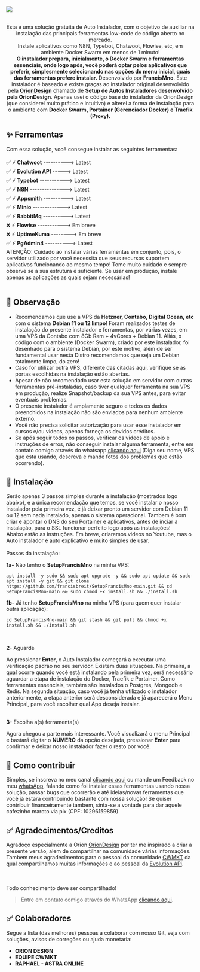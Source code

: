<img src="https://github.com/francisbreit/SetupFrancisMno-main/assets/5285287/228e9463-a57e-4efa-b709-163a52875426">
<br><br>
<p align="center">
  Esta é uma solução gratuita de Auto Instalador, com o objetivo de auxiliar na instalação das principais ferramentas low-code de código aberto no mercado.<br>
  Instale aplicativos como N8N, Typebot, Chatwoot, Flowise, etc, em ambiente Docker Swarm em menos de 1 minuto!<br>
  <b>O instalador prepara, inicialmente, o Docker Swarm e ferramentas essenciais, onde logo após, você poderá optar pelos aplicativos que preferir, simplesmente selecionando nas opções do menu inicial, quais das ferramentas prefere instalar.</b>
  Desenvolvido por <b>FrancisMno</b>. 
  Este instalador é baseado e existe graças ao instalador original desenvolvido pela <b> <a href="https://github.com/oriondesign2015/SetupOrion">OrionDesign</a></b> chamado de <b> Setup de Autos Instaladores desenvolvido pela OrionDesign</b>. Apenas usei o código base do instalador da OrionDesign (que considerei muito prático e intuitivo) e alterei a forma de instalação para o ambiente com <b>Docker Swarm, Portainer (Gerenciador Docker) e Traefik (Proxy).</b> 
</p>

<!--
<p align="center">

</p>
<br>
-->
## ✨ Ferramentas

Com essa solução, você consegue instalar as seguintes ferramentas:<br><br>
✅ ⚡ <b>Chatwoot</b> ----------> Latest<br>
✅ ⚡ <b>Evolution API</b> -----> Latest<br>
✅ ⚡ <b>Typebot</b> -----------> Latest<br>
✅ ⚡ <b>N8N</b> ---------------> Latest<br>
✅ ⚡ <b>Appsmith</b> ----------> Latest<br>
✅ ⚡ <b>Minio</b> -------------> Latest<br>
✅ ⚡ <b>RabbitMq</b> ----------> Latest<br>
❌ ⚡ <b>Flowise</b> -----------> Em breve<br>
❌ ⚡ <b>UptimeKuma</b> --------> Em breve<br>
✅ ⚡ <b>PgAdmin4</b> ----------> Latest<br>
ATENÇÃO: Cuidado ao instalar várias ferramentas em conjunto, pois, o servidor utilizado por você necessita que seus recursos suportem aplicativos funcionando ao mesmo tempo! Tome muito cuidado e sempre observe se a sua estrutura é suficiente. Se usar em produção, instale apenas as aplicações as quais sejam necessárias!  <br><br>

## 📌 Observação

- Recomendamos que use a VPS da <b>Hetzner, Contabo, Digital Ocean, etc</b> com o sistema <b>Debian 11 ou 12 limpo</b>! Foram realizados testes de instalação do presente instalador e ferramentas, por várias vezes, em uma VPS da Contabo com 8Gb Ram + 4vCores + Debian 11. Aliás, o código com o ambiente (Docker Swarm), criado por este instalador, foi desenhado para o sistema Debian, por este motivo, além de ser fundamental usar nesta Distro recomendamos que seja um Debian totalmente limpo, do zero!
- Caso for utilizar outra VPS, diferente das citadas aqui, verifique se as portas escolhidas na instalação estão abertas.
- Apesar de não recomendado usar esta solução em servidor com outras ferramentas pré-instaladas, caso tiver qualquer ferramenta na sua VPS em produção, realize Snapshot/backup da sua VPS antes, para evitar eventuais problemas.
- O presente instalador é amplamente seguro e todos os dados preenchidos na instalação não são enviados para nenhum ambiente externo.
- Você não precisa solicitar autorização para usar esse instalador em cursos e/ou videos, apenas forneça os devidos créditos.
- Se após seguir todos os passos, verificar os videos de apoio e instruções de erros, não conseguir instalar alguma ferramenta, entre em contato comigo através do whatsapp [clicando aqui](https://wa.me/+5511968162690) (Diga seu nome, VPS que esta usando, descreva e mande fotos dos problemas que estão ocorrendo). 

## 🔧 Instalação

Serão apenas 3 passos simples durante a instalação (mostrados logo abaixo), e a única recomendação que temos, se você instalar o nosso instalador pela primeira vez, é já deixar pronto um servidor com Debian 11 ou 12 sem nada instalado, apenas o sistema operacional. Tambem é bom criar e apontar o DNS do seu Portainer e aplicativos, antes de inciar a instalação, para o SSL funcionar perfeito logo após as instalações!<br>
Abaixo estão as instruções. Em breve, criaremos videos no Youtube, mas o Auto instalador é auto explicativo e muito simples de usar.<br><br> Passos da instalação:

<p><b>1a-</b> Não tenho o <b>SetupFrancisMno</b> na minha VPS:</p>

```
apt install -y sudo && sudo apt upgrade -y && sudo apt update && sudo apt install -y git && git clone https://github.com/francisbreit/SetupFrancisMno-main.git && cd SetupFrancisMno-main && sudo chmod +x install.sh && ./install.sh
```

<p><b>1b-</b> Já tenho <b>SetupFrancisMno</b> na minha VPS (para quem quer instalar outra aplicação):</p>

```
cd SetupFrancisMno-main && git stash && git pull && chmod +x install.sh && ./install.sh
```
<br>
<p><b>2-</b> Aguarde</p>
Ao pressionar <b>Enter</b>, o Auto Instalador começará a executar uma verificação padrão no seu servidor. Existem duas situações. Na primeira, a qual ocorre quando você está instalando pela primeira vez, será necessário aguardar a etapa de instalação do Docker, Traefik e Portainer. Como ferramentas essenciais, também são instalados o Postgres, Mongodb e Redis. Na segunda situação, caso você já tenha utilizado o instalador anteriormente, a etapa anterior será desconsiderada e já aparecerá o Menu Principal, para você escolher qual App deseja instalar.<br><br>


<p><b>3-</b> Escolha a(s) ferramenta(s)</p>
Agora chegou a parte mais interessante. Você visualizará o menu Principal e bastará digitar o <b>NUMERO</b> da opção desejada, pressionar <b>Enter</b> para confirmar e deixar nosso instalador fazer o resto por você.



## 🚀 Como contribuir

Simples, se inscreva no meu canal [clicando aqui](https://www.youtube.com/c/FrancisMNO) ou mande um Feedback no meu [whatsApp](http://wa.me/+5511968162690), falando como foi instalar essas ferramentas usando nossa solução, passar bugs que ocorrerão e até ideias/novas ferramentas que você já estara contribuindo bastante com nossa solução! Se quiser contribuir financeiramente tambem, sinta-se a vontade para dar aquele cafezinho maroto via pix (CPF: 10296159859)

## ✅ Agradecimentos/Creditos

Agradoço especialmente a Orion <a href="https://github.com/oriondesign2015/SetupOrion">OrionDesign</a> por ter me inspirado a criar a presente versão, alem de compartilhar na comunidade várias informações.
Tambem meus agradecimentos para o pessoal da comunidade <a href="https://github.com/cwmkt">CWMKT</a> da qual compartilhamos muitas informações e ao pessoal da <a href="https://evolution-api.com/opensource-whatsapp-api/">Evolution APi</a>.
<br><br><br>

Todo conhecimento deve ser compartilhado!

> Entre em contato comigo através do WhatsApp [clicando aqui](http://wa.me/+5511968162690).

## ✅ Colaboradores
Segue a lista (das melhores) pessoas a colaborar com nosso Git, seja com soluções, avisos de correções ou ajuda monetaria:
- <b>ORION DESIGN</b>
- <b>EQUIPE CWMKT</b>
- <b>RAPHAEL - ASTRA ONLINE</b>
